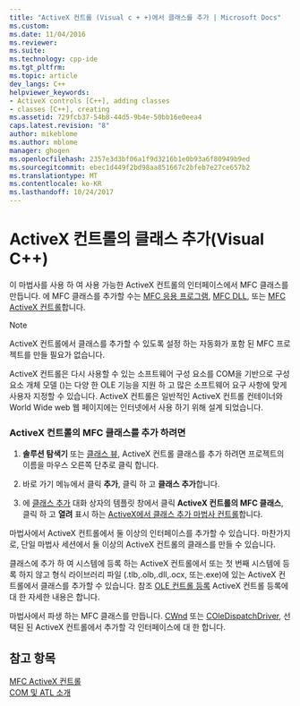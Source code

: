 ```yaml
---
title: "ActiveX 컨트롤 (Visual c + +)에서 클래스를 추가 | Microsoft Docs"
ms.custom: 
ms.date: 11/04/2016
ms.reviewer: 
ms.suite: 
ms.technology: cpp-ide
ms.tgt_pltfrm: 
ms.topic: article
dev_langs: C++
helpviewer_keywords:
- ActiveX controls [C++], adding classes
- classes [C++], creating
ms.assetid: 729fcb37-54b8-44d5-9b4e-50bb16e0eea4
caps.latest.revision: "8"
author: mikeblome
ms.author: mblome
manager: ghogen
ms.openlocfilehash: 2357e3d3bf06a1f9d3216b1e0b93a6f80949b9ed
ms.sourcegitcommit: ebec1d449f2bd98aa851667c2bfeb7e27ce657b2
ms.translationtype: MT
ms.contentlocale: ko-KR
ms.lasthandoff: 10/24/2017
---
```

# <a name="adding-a-class-from-an-activex-control-visual-c"></a>ActiveX 컨트롤의 클래스 추가(Visual C++)
이 마법사를 사용 하 여 사용 가능한 ActiveX 컨트롤의 인터페이스에서 MFC 클래스를 만듭니다. 에 MFC 클래스를 추가할 수는 [MFC 응용 프로그램](../mfc/reference/creating-an-mfc-application.md), [MFC DLL](../mfc/reference/creating-an-mfc-dll-project.md), 또는 [MFC ActiveX 컨트롤](../mfc/reference/creating-an-mfc-activex-control.md)합니다.  
  
> [!NOTE]
>  ActiveX 컨트롤에서 클래스를 추가할 수 있도록 설정 하는 자동화가 포함 된 MFC 프로젝트를 만들 필요가 없습니다.  
  
 ActiveX 컨트롤은 다시 사용할 수 있는 소프트웨어 구성 요소를 COM을 기반으로 구성 요소 개체 모델 ()는 다양 한 OLE 기능을 지원 하 고 많은 소프트웨어 요구 사항에 맞게 사용자 지정할 수 있습니다. ActiveX 컨트롤은 일반적인 ActiveX 컨트롤 컨테이너와 World Wide web 웹 페이지에는 인터넷에서 사용 하기 위해 설계 되었습니다.  
  
### <a name="to-add-an-mfc-class-from-an-activex-control"></a>ActiveX 컨트롤의 MFC 클래스를 추가 하려면  
  
1.  **솔루션 탐색기** 또는 [클래스 뷰](http://msdn.microsoft.com/en-us/8d7430a9-3e33-454c-a9e1-a85e3d2db925), ActiveX 컨트롤 클래스를 추가 하려면 프로젝트의 이름을 마우스 오른쪽 단추로 클릭 합니다.  
  
2.  바로 가기 메뉴에서 클릭 **추가**, 클릭 하 고 **클래스 추가**합니다.  
  
3.  에 [클래스 추가](../ide/add-class-dialog-box.md) 대화 상자의 템플릿 창에서 클릭 **ActiveX 컨트롤의 MFC 클래스**, 클릭 하 고 **열려** 표시 하는 [ActiveX에서 클래스 추가 마법사 컨트롤](../ide/add-class-from-activex-control-wizard.md)합니다.  
  
 마법사에서 ActiveX 컨트롤에서 둘 이상의 인터페이스를 추가할 수 있습니다. 마찬가지로, 단일 마법사 세션에서 둘 이상의 ActiveX 컨트롤의 클래스를 만들 수 있습니다.  
  
 클래스에 추가 하 여 시스템에 등록 하는 ActiveX 컨트롤에서 또는 첫 번째 시스템에 등록 하지 않고 형식 라이브러리 파일 (.tlb,.olb,.dll,.ocx, 또는.exe)에 있는 ActiveX 컨트롤에서 클래스를 추가할 수 있습니다. 참조 [OLE 컨트롤 등록](../mfc/reference/registering-ole-controls.md) ActiveX 컨트롤 등록에 대 한 자세한 내용은 합니다.  
  
 마법사에서 파생 하는 MFC 클래스를 만듭니다. [CWnd](../mfc/reference/cwnd-class.md) 또는 [COleDispatchDriver](../mfc/reference/coledispatchdriver-class.md), 선택된 된 ActiveX 컨트롤에서 추가할 각 인터페이스에 대 한 합니다.  
  
## <a name="see-also"></a>참고 항목  
 [MFC ActiveX 컨트롤](../mfc/mfc-activex-controls.md)   
 [COM 및 ATL 소개](../atl/introduction-to-com-and-atl.md)